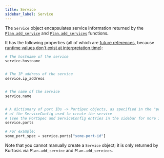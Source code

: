 ```yaml
---
title: Service
sidebar_label: Service
---
```


The `Service` object encapsulates service information returned by the [`Plan.add_service`][add-service-starlark-reference] and [`Plan.add_services`][add-services-starlark-reference] functions.

It has the following properties (all of which are [future references][future-references-concepts-reference], because [runtime values don't exist at interpretation time][multi-phase-runs-concepts-reference]):

```python
# The hostname of the service
service.hostname


# The IP address of the service
service.ip_address


# The name of the service
service.name


# A dictionary of port IDs -> PortSpec objects, as specified in the "ports" field 
# of the ServiceConfig used to create the service
# (see the PortSpec and ServiceConfig entries in the sidebar for more information)
service.ports

# For example:
some_port_spec = service.ports["some-port-id"]
```

Note that you cannot manually create a `Service` object; it is only returned by Kurtosis via `Plan.add_service` and `Plan.add_services`.


<!--------------- ONLY LINKS BELOW THIS POINT ---------------------->
[add-service-starlark-reference]: ./plan.md#add_service
[add-services-starlark-reference]: ./plan.md#add_services

[future-references-concepts-reference]: ../../concepts-reference/future-references.md
[multi-phase-runs-concepts-reference]: ../../concepts-reference/multi-phase-runs.md
